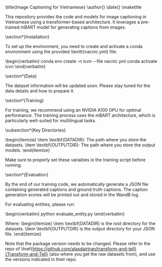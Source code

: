 
\title{Image Captioning for Vietnamese}
\author{}
\date{}
\maketitle

This repository provides the code and models for image captioning in Vietnamese using a transformer-based architecture. It leverages a pre-trained mBART model for generating captions from images.

\section*{Installation}

To set up the environment, you need to create and activate a conda environment using the provided \texttt{vacnic.yml} file:

\begin{verbatim}
conda env create -n icvn --file vacnic.yml
conda activate icvn
\end{verbatim}

\section*{Data}

The dataset information will be updated soon. Please stay tuned for the data details and how to prepare it.

\section*{Training}

For training, we recommend using an NVIDIA A100 GPU for optimal performance. The training process uses the mBART architecture, which is particularly well-suited for multilingual tasks.

\subsection*{Key Directories}

\begin{itemize}
  \item \textbf{DATADIR}: The path where you store the datasets.
  \item \textbf{OUTPUTDIR}: The path where you store the output models.
\end{itemize}

Make sure to properly set these variables in the training script before running.

\section*{Evaluation}

By the end of our training code, we automatically generate a JSON file containing generated captions and ground truth captions. The caption generation scores will be printed out and stored in the WandB log.

For evaluating entities, please run:

\begin{verbatim}
python evaluate_entity.py
\end{verbatim}

Where:
\begin{itemize}
  \item \textbf{DATADIR} is the root directory for the datasets.
  \item \textbf{OUTPUTDIR} is the output directory for your JSON file.
\end{itemize}

Note that the package version needs to be changed. Please refer to the repo of \href{https://github.com/alasdairtran/transform-and-tell}{Transform-and-Tell} (also where you get the raw datasets from), and use the versions indicated in their repo.

